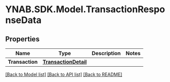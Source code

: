 # YNAB.SDK.Model.TransactionResponseData
## Properties

Name | Type | Description | Notes
------------ | ------------- | ------------- | -------------
**Transaction** | [**TransactionDetail**](TransactionDetail.md) |  | 

[[Back to Model list]](../README.md#documentation-for-models) [[Back to API list]](../README.md#documentation-for-api-endpoints) [[Back to README]](../README.md)

